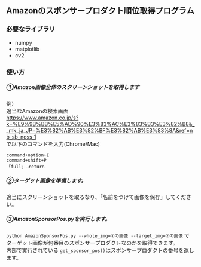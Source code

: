 ## Amazonのスポンサープロダクト順位取得プログラム

###  必要なライブラリ
- numpy
- matplotlib
- cv2

### 使い方

##### ①Amazon画像全体のスクリーンショットを取得します  
例）  
適当なAmazonの検索画面  
https://www.amazon.co.jp/s?k=%E9%9B%BB%E5%AD%90%E3%83%AC%E3%83%B3%E3%82%B8&__mk_ja_JP=%E3%82%AB%E3%82%BF%E3%82%AB%E3%83%8A&ref=nb_sb_noss_1  
で以下のコマンドを入力(Chrome/Mac)
```
command+option+I  
command+shift+P  
「full」→return　　
```


#####  ②ターゲット画像を準備します。  
適当にスクリーンショットを取るなり、「名前をつけて画像を保存」してください。


##### ③AmazonSponsorPos.pyを実行します。
`python AmazonSponsorPos.py --whole_img=①の画像 --target_img=②の画像` 
でターゲット画像が何番目のスポンサープロダクトなのかを取得できます。  
内部で実行されている `get_sponsor_pos()`はスポンサープロダクトの番号を返します。
